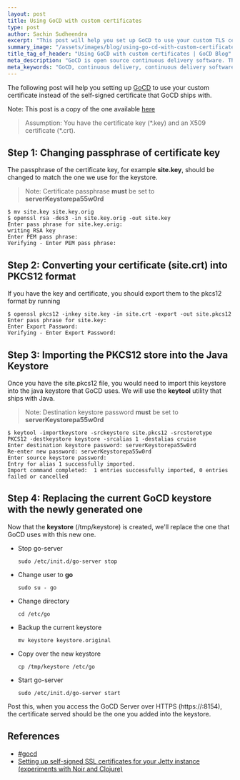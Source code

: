 ```yaml
---
layout: post
title: Using GoCD with custom certificates
type: post
author: Sachin Sudheendra
excerpt: "This post will help you set up GoCD to use your custom TLS certificate instead of the self-signed certificate that GoCD ships with."
summary_image: "/assets/images/blog/using-go-cd-with-custom-certificates/summary_image.png"
title_tag_of_header: "Using GoCD with custom certificates | GoCD Blog"
meta_description: "GoCD is open source continuous delivery software. This post will help you set up GoCD to use your custom certificate instead of a self-signed certificate."
meta_keywords: "GoCD, continuous delivery, continuous delivery software, continuous integration, continuous integration software, go, goforcd, open source, custom certificate, self signed, certificate"
---
```


The following post will help you setting up [GoCD](https://www.gocd.io) to use your custom certificate instead of the self-signed certificate that GoCD ships with.

Note: This post is a copy of the one available [here](http://sachinsudheendra.github.io/2014/03/08/using-go-cd-with-custom-certificates.html)

> Assumption: You have the certificate key (\*.key) and an X509 certificate (\*.crt).

## Step 1: Changing passphrase of certificate key

The passphrase of the certificate key, for example **site.key**, should be changed to match the one we use for the keystore.

> Note: Certificate passphrase **must** be set to **serverKeystorepa55w0rd**

    $ mv site.key site.key.orig
    $ openssl rsa -des3 -in site.key.orig -out site.key
    Enter pass phrase for site.key.orig:
    writing RSA key
    Enter PEM pass phrase:
    Verifying - Enter PEM pass phrase:

## Step 2: Converting your certificate (site.crt) into PKCS12 format

If you have the key and certificate, you should export them to the pkcs12 format by running

    $ openssl pkcs12 -inkey site.key -in site.crt -export -out site.pkcs12
    Enter pass phrase for site.key:
    Enter Export Password:
    Verifying - Enter Export Password:

## Step 3: Importing the PKCS12 store into the Java Keystore

Once you have the site.pkcs12 file, you would need to import this keystore into the java keystore that GoCD uses. We will use the **keytool** utility that ships with Java.

> Note: Destination keystore password **must** be set to **serverKeystorepa55w0rd**

    $ keytool -importkeystore -srckeystore site.pkcs12 -srcstoretype PKCS12 -destkeystore keystore -srcalias 1 -destalias cruise
    Enter destination keystore password: serverKeystorepa55w0rd
    Re-enter new password: serverKeystorepa55w0rd
    Enter source keystore password:
    Entry for alias 1 successfully imported.
    Import command completed:  1 entries successfully imported, 0 entries failed or cancelled

## Step 4: Replacing the current GoCD keystore with the newly generated one

Now that the **keystore** (/tmp/keystore) is created, we'll replace the one that GoCD uses with this new one.

- Stop go-server

      sudo /etc/init.d/go-server stop

- Change user to **go**

      sudo su - go

- Change directory

      cd /etc/go

- Backup the current keystore

      mv keystore keystore.original

- Copy over the new keystore

      cp /tmp/keystore /etc/go

- Start go-server

      sudo /etc/init.d/go-server start

Post this, when you access the GoCD Server over HTTPS (https://<go-server>:8154), the certificate served should be the one you added into the keystore.


## References

- [#gocd](https://www.gocd.io)
- [Setting up self-signed SSL certificates for your Jetty instance (experiments with Noir and Clojure)](http://sharetheconversation.blogspot.in/2012/01/setting-up-self-signed-ssl-certificates.html)

